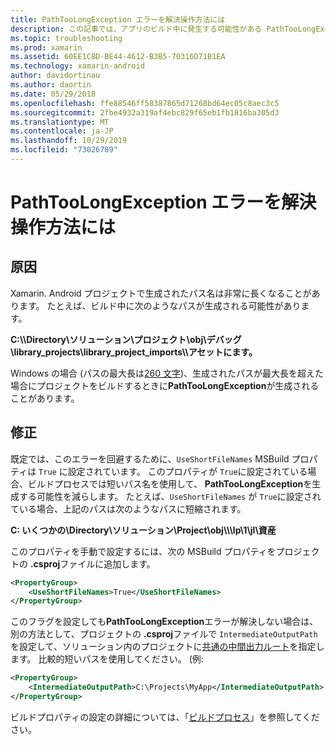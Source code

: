 ```yaml
---
title: PathTooLongException エラーを解決操作方法には
description: この記事では、アプリのビルド中に発生する可能性がある PathTooLongException の解決方法について説明します。
ms.topic: troubleshooting
ms.prod: xamarin
ms.assetid: 60EE1C8D-BE44-4612-B3B5-70316D71B1EA
ms.technology: xamarin-android
author: davidortinau
ms.author: daortin
ms.date: 05/29/2018
ms.openlocfilehash: ffe88546ff58387865d71268bd64ec05c8aec3c5
ms.sourcegitcommit: 2fbe4932a319af4ebc829f65eb1fb1816ba305d3
ms.translationtype: MT
ms.contentlocale: ja-JP
ms.lasthandoff: 10/29/2019
ms.locfileid: "73026789"
---
```

# <a name="how-do-i-resolve-a-pathtoolongexception-error"></a>PathTooLongException エラーを解決操作方法には

## <a name="cause"></a>原因

Xamarin. Android プロジェクトで生成されたパス名は非常に長くなることがあります。
たとえば、ビルド中に次のようなパスが生成される可能性があります。

**C:\\\\Directory\\ソリューション\\プロジェクト\\obj\\デバッグ\\__library_projects__\\library_project_imports\\\\アセットにます。**

Windows の場合 (パスの最大長は[260 文字](https://msdn.microsoft.com/library/windows/desktop/aa365247.aspx))、生成されたパスが最大長を超えた場合にプロジェクトをビルドするときに**PathTooLongException**が生成されることがあります。 

## <a name="fix"></a>修正

既定では、このエラーを回避するために、`UseShortFileNames` MSBuild プロパティは `True` に設定されています。 このプロパティが `True`に設定されている場合、ビルドプロセスでは短いパス名を使用して、 **PathTooLongException**を生成する可能性を減らします。
たとえば、`UseShortFileNames` が `True`に設定されている場合、上記のパスは次のようなパスに短縮されます。

**C: いくつかの\\Directory\\ソリューション\\Project\\obj\\\\\\lp\\1\\jl\\資産**

このプロパティを手動で設定するには、次の MSBuild プロパティをプロジェクトの **.csproj**ファイルに追加します。

```xml
<PropertyGroup>
    <UseShortFileNames>True</UseShortFileNames>
</PropertyGroup>
```

このフラグを設定しても**PathTooLongException**エラーが解決しない場合は、別の方法として、プロジェクトの **.csproj**ファイルで `IntermediateOutputPath` を設定して、ソリューション内のプロジェクトに[共通の中間出力ルート](https://blogs.msdn.microsoft.com/kirillosenkov/2015/04/04/using-a-common-intermediate-and-output-directory-for-your-solution/)を指定します。 比較的短いパスを使用してください。 (例:

```xml
<PropertyGroup>
    <IntermediateOutputPath>C:\Projects\MyApp</IntermediateOutputPath>
</PropertyGroup>
```

ビルドプロパティの設定の詳細については、「[ビルドプロセス](~/android/deploy-test/building-apps/build-process.md)」を参照してください。
